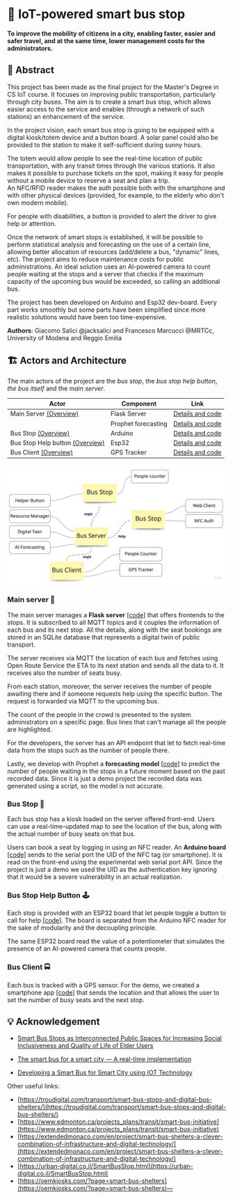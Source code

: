 # 🚏 IoT-powered smart bus stop

**To improve the mobility of citizens in a city, enabling faster, easier and safer travel, and at the same time, lower management costs for the administrators.**

## 📝 Abstract  

This project has been made as the final project for the Master's Degree in CS IoT course. It focuses on improving public transportation, particularly through city buses. The aim is to create a smart bus stop, which allows easier access to the service and enables (through a network of such stations) an enhancement of the service.

In the project vision, each smart bus stop is going to be equipped with a digital kiosk/totem device and a button board. A solar panel could also be provided to the station to make it self-sufficient during sunny hours.

The totem would allow people to see the real-time location of public transportation, with any transit times through the various stations. It also makes it possible to purchase tickets on the spot, making it easy for people without a mobile device to reserve a seat and plan a trip.  
An NFC/RFID reader makes the auth possible both with the smartphone and with other physical devices (provided, for example, to the elderly who don't own modern mobile).

For people with disabilities, a button is provided to alert the driver to give help or attention.

Once the network of smart stops is established, it will be possible to perform statistical analysis and forecasting on the use of a certain line, allowing better allocation of resources (add/delete a bus, "dynamic" lines, etc). The project aims to reduce maintenance costs for public administrations. An ideal solution uses an AI-powered camera to count people waiting at the stops and a server that checks if the maximum capacity of the upcoming bus would be exceeded, so calling an additional bus.

The project has been developed on Arduino and Esp32 dev-board. Every part works smoothly but some parts have been simplified since more realistic solutions would have been too time-expensive.

**Authors**: Giacomo Salici @jacksalici and Francesco Marcucci @MRTCc, University of Modena and Reggio Emilia

## 🏗 Actors and Architecture  

The main actors of the project are the *bus stop*, the *bus stop help button*, *the bus itself* and the *main server*.

|Actor|Component|Link|
|-|-|-|
|Main Server [(Overview)](#main-server-)|Flask Server|[Details and code](bus-server)|
||Prophet forecasting| [Details and code](forecasting_prophet)
Bus Stop [(Overview)](#bus-stop-)|Arduino|[Details and code](bus-station-nfc-reader)|
Bus Stop Help button [(Overview)](#bus-stop-help-button-)| Esp32 | [Details and code](bus-stop-button)
|Bus Client [(Overview)](#bus-client-)|GPS Tracker|[Details and code](bus-tracker-client)|


![System Design and Architecture - Created with Miro](img/architecture.jpg)

### Main server 🧠

The main server manages a **Flask server** [[code]](bus-server) that offers frontends to the stops. It is subscribed to all MQTT topics and it couples the information of each bus and its next stop. All the details, along with the seat bookings are stored in an SQLite database that represents a digital twin of public transport.

The server receives via MQTT the location of each bus and fetches using Open Route Service the ETA to its next station and sends all the data to it. It receives also the number of seats busy.

From each station, moreover, the server receives the number of people awaiting there and if someone requests help using the specific button. The request is forwarded via MQTT to the upcoming bus.

The count of the people in the crowd is presented to the system administrators on a specific page. Bus lines that can't manage all the people are highlighted.

For the developers, the server has an API endpoint that let to fetch real-time data from the stops such as the number of people there.

Lastly, we develop with Prophet a **forecasting model** [[code]](forecasting_prophet) to predict the number of people waiting in the stops in a future moment based on the past recorded data. Since it is just a demo project the recorded data was generated using a script, so the model is not accurate.

### Bus Stop 🚏

Each bus stop has a kiosk loaded on the server offered front-end. Users can use a real-time-updated map to see the location of the bus, along with the actual number of busy seats on that bus.

Users can book a seat by logging in using an NFC reader. An **Arduino board** [[code]](bus-station-nfc-reader) sends to the serial port the UID of the NFC tag (or smartphone). It is read on the front-end using the experimental web serial port API. Since the project is just a demo we used the UID as the authentication key ignoring that it would be a severe vulnerability in an actual realization.

### Bus Stop Help Button 🕹

Each stop is provided with an ESP32 board that let people toggle a button to call for help [[code]](bus-stop-button). The board is separated from the Arduino NFC reader for the sake of modularity and the decoupling principle.

The same ESP32 board read the value of a potentiometer that simulates the presence of an AI-powered camera that counts people.

### Bus Client 🚍  

Each bus is tracked with a GPS sensor. For the demo, we created a smartphone app [[code]](bus-tracker-client) that sends the location and that allows the user to set the number of busy seats and the next stop.

## 💡 Acknowledgement
- [Smart Bus Stops as Interconnected Public Spaces for Increasing Social Inclusiveness and Quality of Life of Elder Users](https://www.mdpi.com/2624-6511/3/2/23)

- [The smart bus for a smart city — A real-time implementation](https://www.researchgate.net/publication/317640116_The_smart_bus_for_a_smart_city_-_A_real-time_implementation)

- [Developing a Smart Bus for Smart City using IOT Technology](https://ieeexplore.ieee.org/stamp/stamp.jsp?arnumber=8474819&casa_token=OZFhcjsChyMAAAAA:98dlm0OJxNweNn0mVezt-kvXV9SnH9zGMqn_mhkuFfDjq7OWWVDbTmLlN_yldPMKguQGxdvm4ZI)

Other useful links: 
- [https://troudigital.com/transport/smart-bus-stops-and-digital-bus-shelters/](https://troudigital.com/transport/smart-bus-stops-and-digital-bus-shelters/)
- [https://www.edmonton.ca/projects_plans/transit/smart-bus-initiative](https://www.edmonton.ca/projects_plans/transit/smart-bus-initiative)
- [https://extendedmonaco.com/en/project/smart-bus-shelters-a-clever-combination-of-infrastructure-and-digital-technology/](https://extendedmonaco.com/en/project/smart-bus-shelters-a-clever-combination-of-infrastructure-and-digital-technology/)
- [https://urban-digital.co.il/SmartBusStop.html](https://urban-digital.co.il/SmartBusStop.html)
- [https://oemkiosks.com/?page=smart-bus-shelters](https://oemkiosks.com/?page=smart-bus-shelters)––